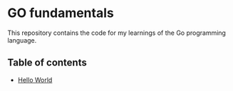 # GO fundamentals

This repository contains the code for my learnings of the Go programming language.

## Table of contents

- [Hello World](app.go)
